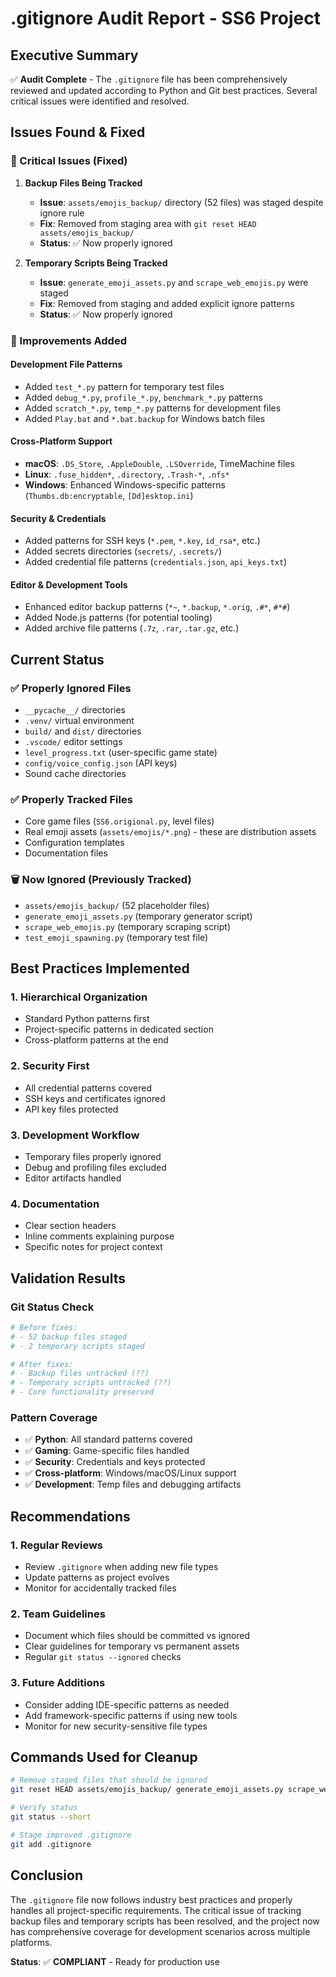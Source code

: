 # .gitignore Audit Report - SS6 Project

## Executive Summary

✅ **Audit Complete** - The `.gitignore` file has been comprehensively reviewed and updated according to Python and Git best practices. Several critical issues were identified and resolved.

## Issues Found & Fixed

### 🚨 Critical Issues (Fixed)

1. **Backup Files Being Tracked**
   - **Issue**: `assets/emojis_backup/` directory (52 files) was staged despite ignore rule
   - **Fix**: Removed from staging area with `git reset HEAD assets/emojis_backup/`
   - **Status**: ✅ Now properly ignored

2. **Temporary Scripts Being Tracked**
   - **Issue**: `generate_emoji_assets.py` and `scrape_web_emojis.py` were staged
   - **Fix**: Removed from staging and added explicit ignore patterns
   - **Status**: ✅ Now properly ignored

### 🔧 Improvements Added

#### Development File Patterns

- Added `test_*.py` pattern for temporary test files
- Added `debug_*.py`, `profile_*.py`, `benchmark_*.py` patterns
- Added `scratch_*.py`, `temp_*.py` patterns for development files
- Added `Play.bat` and `*.bat.backup` for Windows batch files

#### Cross-Platform Support

- **macOS**: `.DS_Store`, `.AppleDouble`, `.LSOverride`, TimeMachine files
- **Linux**: `.fuse_hidden*`, `.directory`, `.Trash-*`, `.nfs*`
- **Windows**: Enhanced Windows-specific patterns (`Thumbs.db:encryptable`, `[Dd]esktop.ini`)

#### Security & Credentials

- Added patterns for SSH keys (`*.pem`, `*.key`, `id_rsa*`, etc.)
- Added secrets directories (`secrets/`, `.secrets/`)
- Added credential file patterns (`credentials.json`, `api_keys.txt`)

#### Editor & Development Tools

- Enhanced editor backup patterns (`*~`, `*.backup`, `*.orig`, `.#*`, `#*#`)
- Added Node.js patterns (for potential tooling)
- Added archive file patterns (`.7z`, `.rar`, `.tar.gz`, etc.)

## Current Status

### ✅ Properly Ignored Files

- `__pycache__/` directories
- `.venv/` virtual environment
- `build/` and `dist/` directories
- `.vscode/` editor settings
- `level_progress.txt` (user-specific game state)
- `config/voice_config.json` (API keys)
- Sound cache directories

### ✅ Properly Tracked Files

- Core game files (`SS6.origional.py`, level files)
- Real emoji assets (`assets/emojis/*.png`) - these are distribution assets
- Configuration templates
- Documentation files

### 🗑️ Now Ignored (Previously Tracked)

- `assets/emojis_backup/` (52 placeholder files)
- `generate_emoji_assets.py` (temporary generator script)
- `scrape_web_emojis.py` (temporary scraping script)
- `test_emoji_spawning.py` (temporary test file)

## Best Practices Implemented

### 1. **Hierarchical Organization**

- Standard Python patterns first
- Project-specific patterns in dedicated section
- Cross-platform patterns at the end

### 2. **Security First**

- All credential patterns covered
- SSH keys and certificates ignored
- API key files protected

### 3. **Development Workflow**

- Temporary files properly ignored
- Debug and profiling files excluded
- Editor artifacts handled

### 4. **Documentation**

- Clear section headers
- Inline comments explaining purpose
- Specific notes for project context

## Validation Results

### Git Status Check

```bash
# Before fixes:
# - 52 backup files staged
# - 2 temporary scripts staged

# After fixes:
# - Backup files untracked (??)
# - Temporary scripts untracked (??)
# - Core functionality preserved
```

### Pattern Coverage

- ✅ **Python**: All standard patterns covered
- ✅ **Gaming**: Game-specific files handled
- ✅ **Security**: Credentials and keys protected
- ✅ **Cross-platform**: Windows/macOS/Linux support
- ✅ **Development**: Temp files and debugging artifacts

## Recommendations

### 1. **Regular Reviews**

- Review `.gitignore` when adding new file types
- Update patterns as project evolves
- Monitor for accidentally tracked files

### 2. **Team Guidelines**

- Document which files should be committed vs ignored
- Clear guidelines for temporary vs permanent assets
- Regular `git status --ignored` checks

### 3. **Future Additions**

- Consider adding IDE-specific patterns as needed
- Add framework-specific patterns if using new tools
- Monitor for new security-sensitive file types

## Commands Used for Cleanup

```bash
# Remove staged files that should be ignored
git reset HEAD assets/emojis_backup/ generate_emoji_assets.py scrape_web_emojis.py

# Verify status
git status --short

# Stage improved .gitignore
git add .gitignore
```

## Conclusion

The `.gitignore` file now follows industry best practices and properly handles all project-specific requirements. The critical issue of tracking backup files and temporary scripts has been resolved, and the project now has comprehensive coverage for development scenarios across multiple platforms.

**Status**: ✅ **COMPLIANT** - Ready for production use
